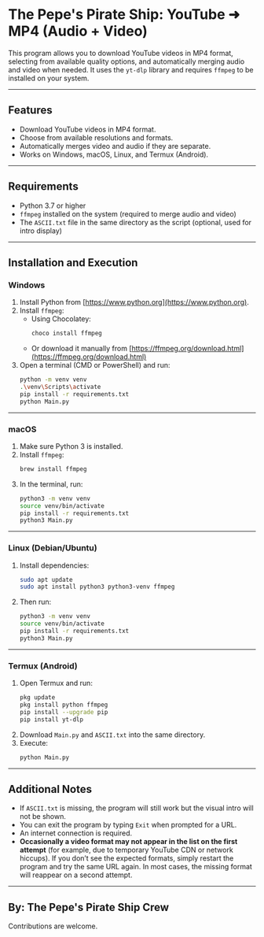 # The Pepe's Pirate Ship: YouTube ➜ MP4 (Audio + Video)

This program allows you to download YouTube videos in MP4 format, selecting from available quality options, and automatically merging audio and video when needed. It uses the `yt-dlp` library and requires `ffmpeg` to be installed on your system.

---

## Features

- Download YouTube videos in MP4 format.
- Choose from available resolutions and formats.
- Automatically merges video and audio if they are separate.
- Works on Windows, macOS, Linux, and Termux (Android).

---

## Requirements

- Python 3.7 or higher
- `ffmpeg` installed on the system (required to merge audio and video)
- The `ASCII.txt` file in the same directory as the script (optional, used for intro display)

---

## Installation and Execution

### Windows

1. Install Python from [https://www.python.org](https://www.python.org).
2. Install `ffmpeg`:
   - Using Chocolatey:
     ```bash
     choco install ffmpeg
     ```
   - Or download it manually from [https://ffmpeg.org/download.html](https://ffmpeg.org/download.html)
3. Open a terminal (CMD or PowerShell) and run:
   ```bash
   python -m venv venv
   .\venv\Scripts\activate
   pip install -r requirements.txt
   python Main.py
   ```

---

### macOS

1. Make sure Python 3 is installed.
2. Install `ffmpeg`:
   ```bash
   brew install ffmpeg
   ```
3. In the terminal, run:
   ```bash
   python3 -m venv venv
   source venv/bin/activate
   pip install -r requirements.txt
   python3 Main.py
   ```

---

### Linux (Debian/Ubuntu)

1. Install dependencies:
   ```bash
   sudo apt update
   sudo apt install python3 python3-venv ffmpeg
   ```
2. Then run:
   ```bash
   python3 -m venv venv
   source venv/bin/activate
   pip install -r requirements.txt
   python3 Main.py
   ```

---

### Termux (Android)

1. Open Termux and run:
   ```bash
   pkg update
   pkg install python ffmpeg
   pip install --upgrade pip
   pip install yt-dlp
   ```
2. Download `Main.py` and `ASCII.txt` into the same directory.
3. Execute:
   ```bash
   python Main.py
   ```

---

## Additional Notes

- If `ASCII.txt` is missing, the program will still work but the visual intro will not be shown.
- You can exit the program by typing `Exit` when prompted for a URL.
- An internet connection is required.
- **Occasionally a video format may not appear in the list on the first attempt** (for example, due to temporary YouTube CDN or network hiccups). If you don’t see the expected formats, simply restart the program and try the same URL again. In most cases, the missing format will reappear on a second attempt.

---

## By: The Pepe's Pirate Ship Crew  
Contributions are welcome.
